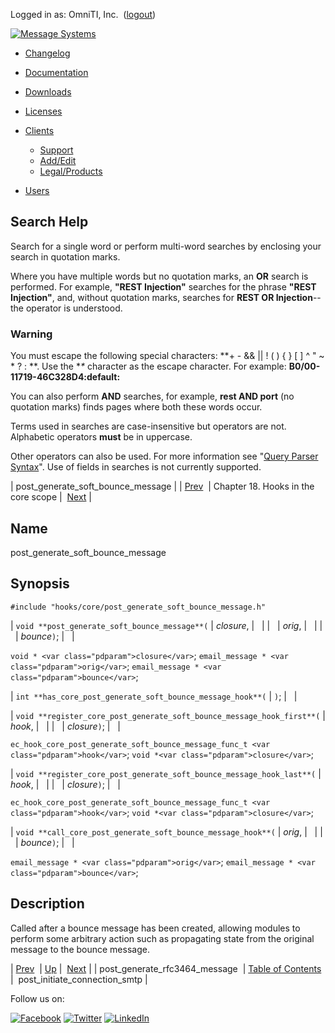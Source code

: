 Logged in as: OmniTI, Inc.  ([logout](https://support.messagesystems.com/logout.php))

[![Message Systems](https://support.messagesystems.com/images/ms-white205.png)](https://support.messagesystems.com/start.php) 

*   [Changelog](https://support.messagesystems.com/start.php?show=changelog)
*   [Documentation](https://support.messagesystems.com/docs/)
*   [Downloads](https://support.messagesystems.com/start.php)

*   [Licenses](https://support.messagesystems.com/license_summary.php)
*   <a href="">Clients</a>
    *   [Support](https://support.messagesystems.com/cs.php)
    *   [Add/Edit](https://support.messagesystems.com/edit_client.php)
    *   [Legal/Products](https://support.messagesystems.com/edit_products.php)
*   [Users](https://support.messagesystems.com/edit_customer.php)

## Search Help

Search for a single word or perform multi-word searches by enclosing your search in quotation marks.

Where you have multiple words but no quotation marks, an **OR** search is performed. For example, **"REST Injection"** searches for the phrase **"REST Injection"**, and, without quotation marks, searches for **REST OR Injection**--the operator is understood.

### Warning

You must escape the following special characters: **+ - && || ! ( ) { } [ ] ^ " ~ * ? : \**. Use the **\** character as the escape character. For example: **B0/00-11719-46C328D4\:default\:**

You can also perform **AND** searches, for example, **rest AND port** (no quotation marks) finds pages where both these words occur.

Terms used in searches are case-insensitive but operators are not. Alphabetic operators **must** be in uppercase.

Other operators can also be used. For more information see "[Query Parser Syntax](https://lucene.apache.org/core/old_versioned_docs/versions/3_0_0/queryparsersyntax.html)". Use of fields in searches is not currently supported.

| post_generate_soft_bounce_message |
| [Prev](extending.hooks.core.post_generate_rfc3464_message.php)  | Chapter 18. Hooks in the core scope |  [Next](extending.hooks.core.post_initiate_connection_smtp.php) |

<a name="extending.hooks.core.post_generate_soft_bounce_message"></a>
## Name

post_generate_soft_bounce_message

## Synopsis

`#include "hooks/core/post_generate_soft_bounce_message.h"`

| `void **post_generate_soft_bounce_message**(` | <var class="pdparam">closure</var>, |   |
|   | <var class="pdparam">orig</var>, |   |
|   | <var class="pdparam">bounce</var>`)`; |   |

`void * <var class="pdparam">closure</var>`;
`email_message * <var class="pdparam">orig</var>`;
`email_message * <var class="pdparam">bounce</var>`;

| `int **has_core_post_generate_soft_bounce_message_hook**(` | `)`; |   |

| `void **register_core_post_generate_soft_bounce_message_hook_first**(` | <var class="pdparam">hook</var>, |   |
|   | <var class="pdparam">closure</var>`)`; |   |

`ec_hook_core_post_generate_soft_bounce_message_func_t <var class="pdparam">hook</var>`;
`void *<var class="pdparam">closure</var>`;

| `void **register_core_post_generate_soft_bounce_message_hook_last**(` | <var class="pdparam">hook</var>, |   |
|   | <var class="pdparam">closure</var>`)`; |   |

`ec_hook_core_post_generate_soft_bounce_message_func_t <var class="pdparam">hook</var>`;
`void *<var class="pdparam">closure</var>`;

| `void **call_core_post_generate_soft_bounce_message_hook**(` | <var class="pdparam">orig</var>, |   |
|   | <var class="pdparam">bounce</var>`)`; |   |

`email_message * <var class="pdparam">orig</var>`;
`email_message * <var class="pdparam">bounce</var>`;<a name="idp22345632"></a>
## Description

Called after a bounce message has been created, allowing modules to perform some arbitrary action such as propagating state from the original message to the bounce message.

| [Prev](extending.hooks.core.post_generate_rfc3464_message.php)  | [Up](extending.hooks.core.php) |  [Next](extending.hooks.core.post_initiate_connection_smtp.php) |
| post_generate_rfc3464_message  | [Table of Contents](index.php) |  post_initiate_connection_smtp |

Follow us on:

[![Facebook](https://support.messagesystems.com/images/icon-facebook.png)](http://www.facebook.com/messagesystems) [![Twitter](https://support.messagesystems.com/images/icon-twitter.png)](http://twitter.com/#!/MessageSystems) [![LinkedIn](https://support.messagesystems.com/images/icon-linkedin.png)](http://www.linkedin.com/company/message-systems)